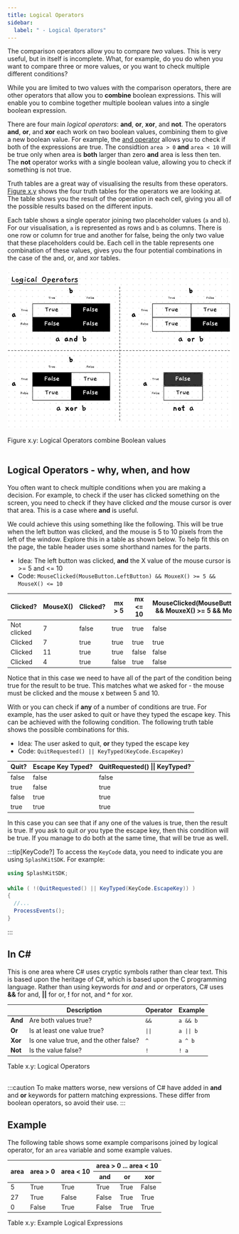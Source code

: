 ```yaml
---
title: Logical Operators
sidebar:
  label: " - Logical Operators"
---
```


The comparison operators allow you to compare *two* values. This is very useful, but in itself is incomplete. What, for example, do you do when you want to compare three or more values, or you want to check multiple different conditions?

While you are limited to two values with the comparison operators, there are other operators that allow you to **combine** boolean expressions. This will enable you to combine together multiple boolean values into a single boolean expression.

There are four main *logical operators*: **and**, **or**, **xor**, and **not**. The operators **and**, **or**, and **xor** each work on two boolean values, combining them to give a new boolean value. For example, the [and operator](../01-3-and-operator) allows you to check if both of the expressions are true. The considtion `area > 0` **and** `area < 10` will be true only when area is **both** larger than zero **and** area is less then ten. The **not** operator works with a single boolean value, allowing you to check if something is not true.

Truth tables are a great way of visualising the results from these operators. [Figure x.y](#FigureLogicalOperators) shows the four truth tables for the operators we are looking at. The table shows you the result of the operation in each cell, giving you all of the possible results based on the different inputs.

Each table shows a single operator joining two placeholder values (`a` and `b`). For our visualisation, `a` is represented as rows and `b` as columns. There is one row or column for true and another for false, being the only two value that these placeholders could be. Each cell in the table represents one combination of these values, gives you the four potential combinations in the case of the and, or, and xor tables.

<a id="FigureLogicalOperators"></a>

![Figure x.y: Logical Operators combine Boolean values](./images/logical-operators.png "Logical Operators combine Boolean values")
<div class="caption"><span class="caption-figure-nbr">Figure x.y: </span>Logical Operators combine Boolean values</div><br/>

## Logical Operators - why, when, and how

You often want to check multiple conditions when you are making a decision. For example, to check if the user has clicked something on the screen, you need to check if they have clicked *and* the mouse cursor is over that area. This is a case where **and** is useful.

We could achieve this using something like the following. This will be true when the left button was clicked, and the mouse is 5 to 10 pixels from the left of the window. Explore this in a table as shown below. To help fit this on the page, the table header uses some shorthand names for the parts.

- Idea: The left button was clicked, **and** the X value of the mouse cursor is >= 5 and <= 10
- Code: `MouseClicked(MouseButton.LeftButton) && MouxeX() >= 5 && MouseX() <= 10`

| Clicked? | MouseX() | Clicked? | mx > 5 | mx <= 10 | MouseClicked(MouseButton.LeftButton) && MouxeX() >= 5 && MouseX() <= 10 |
|---|---|---|---|---|---|
| Not clicked | 7 | false | true | true | false |
| Clicked | 7 | true | true | true | true |
| Clicked | 11 | true | true | false | false |
| Clicked | 4 | true | false | true | false |

Notice that in this case we need to have all of the part of the condition being true for the result to be true. This matches what we asked for - the mouse must be clicked and the mouse x between 5 and 10.

With or you can check if **any** of a number of conditions are true. For example, has the user asked to quit or have they typed the escape key. This can be achieved with the following condition. The following truth table shows the possible combinations for this.

- Idea: The user asked to quit, **or** they typed the escape key
- Code: `QuitRequested() || KeyTyped(KeyCode.EscapeKey)`

| Quit? | Escape Key Typed? | QuitRequested() \|\| KeyTyped? |
| --- | --- | --- |
| false | false | false |
| true | false | true |
| false | true | true |
| true | true | true |

In this case you can see that if any one of the values is true, then the result is true. If you ask to quit *or* you type the escape key, then this condition will be true. If you manage to do both at the same time, that will be true as well.

:::tip[KeyCode?]
To access the `KeyCode` data, you need to indicate you are using `SplashKitSDK`. For example:

```csharp
using SplashKitSDK;

while ( !(QuitRequested() || KeyTyped(KeyCode.EscapeKey)) )
{
  //...
  ProcessEvents();
}
```

:::

## In C#

This is one area where C# uses cryptic symbols rather than clear text. This is based upon the heritage of C#, which is based upon the C programming language. Rather than using keywords for *and* and *or* orperators, C# uses **&&** for and, **||** for or, **!** for not, and **^** for xor.

<a id="TableLogicalOperators"></a>

|  | Description | Operator | Example |
|---|---|---|---|
| **And** | Are both values true? | `&&` | `a && b` |
| **Or** | Is at least one value true? | `\|\|` | `a \|\| b` |
| **Xor** | Is one value true, and the other false? | `^` | `a ^ b` |
| **Not** | Is the value false? | `!` | `! a` |

<div class="caption"><span class="caption-figure-nbr">Table x.y: </span>Logical Operators</div><br/>

:::caution
To make matters worse, new versions of C# have added in **and** and **or** keywords for pattern matching expressions. These differ from boolean operators, so avoid their use.
:::

## Example

The following table shows some example comparisons joined by logical operator, for an `area` variable and some example values.

<a id="TableLogicalExpressionsExample"></a>

<table>
<thead>
  <tr>
    <th rowspan="2">area</th>
    <th rowspan="2">area > 0</th>
    <th rowspan="2">area < 10</th>
    <th colspan="3">area > 0 ... area < 10</th>
  </tr>
  <tr>
    <th>and</th>
    <th>or</th>
    <th>xor</th>
  </tr>
</thead>
<tbody>
  <tr>
    <td>5</td>
    <td>True</td>
    <td>True</td>
    <td>True</td>
    <td>True</td>
    <td>False</td>
  </tr>
  <tr>
    <td>27</td>
    <td>True</td>
    <td>False</td>
    <td>False</td>
    <td>True</td>
    <td>True</td>
  </tr>
  <tr>
    <td>0</td>
    <td>False</td>
    <td>True</td>
    <td>False</td>
    <td>True</td>
    <td>True</td>
  </tr>
</tbody>
</table>

</tbody>
</table>

<div class="caption"><span class="caption-figure-nbr">Table x.y: </span>Example Logical Expressions</div><br/>
